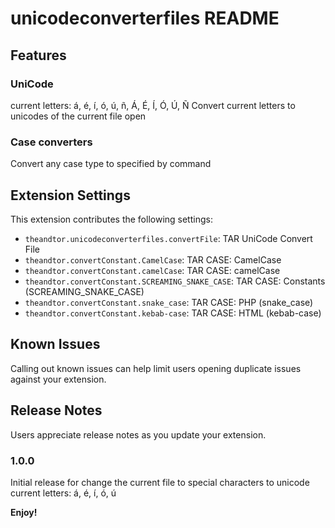 # unicodeconverterfiles README

## Features

### UniCode
current letters: á, é, í, ó, ú, ñ, Á, É, Í, Ó, Ú, Ñ
Convert current letters to unicodes of the current file open

### Case converters

Convert any case type to specified by command

## Extension Settings

This extension contributes the following settings:

* `theandtor.unicodeconverterfiles.convertFile`: TAR UniCode Convert File
* `theandtor.convertConstant.CamelCase`: TAR CASE: CamelCase
* `theandtor.convertConstant.camelCase`: TAR CASE: camelCase
* `theandtor.convertConstant.SCREAMING_SNAKE_CASE`: TAR CASE: Constants (SCREAMING_SNAKE_CASE)
* `theandtor.convertConstant.snake_case`: TAR CASE: PHP (snake_case)
* `theandtor.convertConstant.kebab-case`: TAR CASE: HTML (kebab-case)

## Known Issues

Calling out known issues can help limit users opening duplicate issues against your extension.

## Release Notes

Users appreciate release notes as you update your extension.

### 1.0.0

Initial release for change the current file to special characters to unicode
current letters: á, é, í, ó, ú

**Enjoy!**
